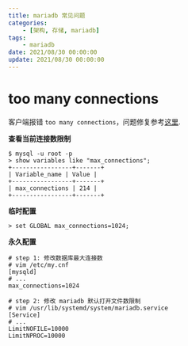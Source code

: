 ```yaml
---
title: mariadb 常见问题
categories: 
	- [架构, 存储, mariadb]
tags:
	- mariadb
date: 2021/08/30 00:00:00
update: 2021/08/30 00:00:00
---
```


# too many connections

客户端报错 `too many connections`，问题修复参考[这里](https://www.cnblogs.com/kevingrace/p/6226324.html).

**查看当前连接数限制**

```shell
$ mysql -u root -p
> show variables like "max_connections";
+-----------------+-------+
| Variable_name | Value |
+-----------------+-------+
| max_connections | 214 |
+-----------------+-------+
```

**临时配置**

```shelll
> set GLOBAL max_connections=1024;
```

**永久配置**

```shell
# step 1: 修改数据库最大连接数
# vim /etc/my.cnf
[mysqld]
# ...
max_connections=1024

# step 2: 修改 mariadb 默认打开文件数限制
# vim /usr/lib/systemd/system/mariadb.service
[Service]
# ...
LimitNOFILE=10000
LimitNPROC=10000
```



